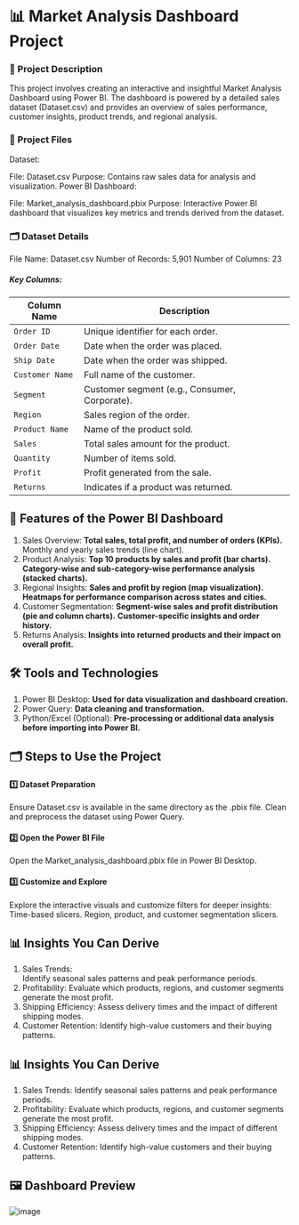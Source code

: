 # 📊 Market Analysis Dashboard Project
### 📝 Project Description
This project involves creating an interactive and insightful Market Analysis Dashboard using Power BI. The dashboard is powered by a detailed sales dataset (Dataset.csv) and provides an overview of sales performance, customer insights, product trends, and regional analysis.

### 📁 Project Files
Dataset:

File: Dataset.csv
Purpose: Contains raw sales data for analysis and visualization.
Power BI Dashboard:

File: Market_analysis_dashboard.pbix
Purpose: Interactive Power BI dashboard that visualizes key metrics and trends derived from the dataset.
### 🗂️ Dataset Details
File Name: Dataset.csv
Number of Records: 5,901
Number of Columns: 23
##### Key Columns:
| Column Name         | Description                                                  |
|---------------------|--------------------------------------------------------------|
| `Order ID`          | Unique identifier for each order.                            |
| `Order Date`        | Date when the order was placed.                              |
| `Ship Date`         | Date when the order was shipped.                             |
| `Customer Name`     | Full name of the customer.                                   |
| `Segment`           | Customer segment (e.g., Consumer, Corporate).               |
| `Region`            | Sales region of the order.                                  |
| `Product Name`      | Name of the product sold.                                    |
| `Sales`             | Total sales amount for the product.                         |
| `Quantity`          | Number of items sold.                                       |
| `Profit`            | Profit generated from the sale.                             |
| `Returns`           | Indicates if a product was returned.                        |

## 🚀 Features of the Power BI Dashboard
1. Sales Overview:
        **Total sales, total profit, and number of orders (KPIs).**
Monthly and yearly sales trends (line chart).
2. Product Analysis:
        **Top 10 products by sales and profit (bar charts).**
        **Category-wise and sub-category-wise performance analysis (stacked charts).**
3. Regional Insights:
        **Sales and profit by region (map visualization).**
        **Heatmaps for performance comparison across states and cities.**
4. Customer Segmentation:
        **Segment-wise sales and profit distribution (pie and column charts).**
        **Customer-specific insights and order history.**
5. Returns Analysis:
        **Insights into returned products and their impact on overall profit.**
## 🛠️ Tools and Technologies
1. Power BI Desktop:
        **Used for data visualization and dashboard creation.**
2. Power Query:
        **Data cleaning and transformation.**
3. Python/Excel (Optional):
        **Pre-processing or additional data analysis before importing into Power BI.**
## 🗂️ Steps to Use the Project
#### 1️⃣ Dataset Preparation
Ensure Dataset.csv is available in the same directory as the .pbix file.
Clean and preprocess the dataset using Power Query.
#### 2️⃣ Open the Power BI File
Open the Market_analysis_dashboard.pbix file in Power BI Desktop.
#### 3️⃣ Customize and Explore
Explore the interactive visuals and customize filters for deeper insights:
Time-based slicers.
Region, product, and customer segmentation slicers.
## 📊 Insights You Can Derive
1. Sales Trends: <br> Identify seasonal sales patterns and peak performance periods.
2. Profitability:
     Evaluate which products, regions, and customer segments generate the most profit.
3. Shipping Efficiency:
     Assess delivery times and the impact of different shipping modes.
4. Customer Retention:
     Identify high-value customers and their buying patterns.
## 📊 Insights You Can Derive
1. Sales Trends:
     Identify seasonal sales patterns and peak performance periods.
2. Profitability:
     Evaluate which products, regions, and customer segments generate the most profit.
3. Shipping Efficiency:
     Assess delivery times and the impact of different shipping modes.
4. Customer Retention:
     Identify high-value customers and their buying patterns.

## 🖼️ Dashboard Preview
![image](https://github.com/user-attachments/assets/82ef3e39-5514-4cf0-9a3a-210210013571)




